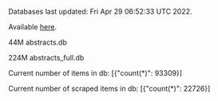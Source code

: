 Databases last updated: Fri Apr 29 06:52:33 UTC 2022. 

Available [here](https://github.com/cbeauhilton/ash-db/releases).


44M	abstracts.db

224M	abstracts_full.db

Current number of items in db:
[{"count(*)": 93309}]

Current number of scraped items in db:
[{"count(*)": 22726}]
